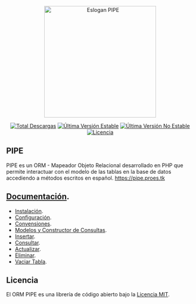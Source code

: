 <p align="center">
    <a href="https://pipe.proes.tk" target="_blank">
        <img src="https://pipe.proes.tk/imagenes/pipe-eslogan-transparente.png" width="300" alt="Eslogan PIPE">
    </a>
</p>

<p align="center">
    <a href="https://packagist.org/packages/proesio/pipe"><img src="https://poser.pugx.org/proesio/pipe/downloads" alt="Total Descargas"></a>
    <a href="https://packagist.org/packages/proesio/pipe"><img src="https://poser.pugx.org/proesio/pipe/v/stable" alt="Última Versión Estable"></a>
    <a href="https://packagist.org/packages/proesio/pipe"><img src="https://poser.pugx.org/proesio/pipe/v/unstable" alt="Última Versión No Estable"></a>
    <a href="https://packagist.org/packages/proesio/pipe"><img src="https://poser.pugx.org/proesio/pipe/license" alt="Licencia"></a>
</p>

## PIPE

PIPE es un ORM - Mapeador Objeto Relacional desarrollado en PHP que permite interactuar con el modelo de las tablas en la base de datos accediendo a métodos escritos en español. https://pipe.proes.tk

## [Documentación](https://pipe.proes.tk/documentacion/4.x/).

- [Instalación](https://pipe.proes.tk/documentacion/4.x/instalacion/).
- [Configuración](https://pipe.proes.tk/documentacion/4.x/configuracion/).
- [Convensiones](https://pipe.proes.tk/documentacion/4.x/convenciones/).
- [Modelos y Constructor de Consultas](https://pipe.proes.tk/documentacion/4.x/modelos-y-constructor-de-consultas/).
- [Insertar](https://pipe.proes.tk/documentacion/4.x/insertar/).
- [Consultar](https://pipe.proes.tk/documentacion/4.x/consultar/).
- [Actualizar](https://pipe.proes.tk/documentacion/4.x/actualizar/).
- [Eliminar](https://pipe.proes.tk/documentacion/4.x/eliminar/).
- [Vaciar Tabla](https://pipe.proes.tk/documentacion/4.x/vaciar-tabla/).

## Licencia

El ORM PIPE es una librería de código abierto bajo la [Licencia MIT](https://opensource.org/licenses/MIT).